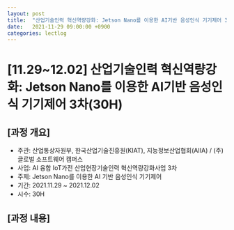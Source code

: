 ```yaml
---
layout: post
title:  "산업기술인력 혁신역량강화: Jetson Nano를 이용한 AI기반 음성인식 기기제어 3차(30H)"
date:   2021-11-29 09:00:00 +0900
categories: lectlog
---
```


# [11.29~12.02] 산업기술인력 혁신역량강화: Jetson Nano를 이용한 AI기반 음성인식 기기제어 3차(30H)

## [과정 개요]

* 주관: 산업통상자원부, 한국산업기술진흥원(KIAT), 지능정보산업협회(AIIA) / (주)글로벌 소프트웨어 캠퍼스
* 사업: AI 융합 IoT가전 산업현장기술인력 혁신역량강화사업 3차
* 주제: Jetson Nano를 이용한 AI 기반 음성인식 기기제어
* 기간: 2021.11.29 ~ 2021.12.02
* 시수: 30H

## [과정 내용]

